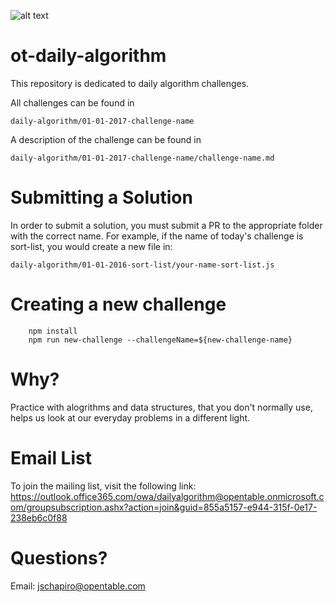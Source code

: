 ![alt text](https://avatars2.githubusercontent.com/u/2653541?v=3&s=200 "Logo Title Text 1")
# ot-daily-algorithm

This repository is dedicated to daily algorithm challenges.

All challenges can be found in 

`daily-algorithm/01-01-2017-challenge-name`

A description of the challenge can be found in 

`daily-algorithm/01-01-2017-challenge-name/challenge-name.md`


# Submitting a Solution

In order to submit a solution, you must submit a PR to the appropriate folder with the correct name. 
For example, if the name of today's challenge is sort-list, you would create a new file in:

`daily-algorithm/01-01-2016-sort-list/your-name-sort-list.js`

# Creating a new challenge

```
	npm install
	npm run new-challenge --challengeName=${new-challenge-name}
```

# Why?
Practice with alogrithms and data structures, that you don't normally use, helps us look at our everyday problems in a different light. 

# Email List
To join the mailing list, visit the following link:
https://outlook.office365.com/owa/dailyalgorithm@opentable.onmicrosoft.com/groupsubscription.ashx?action=join&guid=855a5157-e944-315f-0e17-238eb6c0f88

# Questions?
Email: jschapiro@opentable.com
